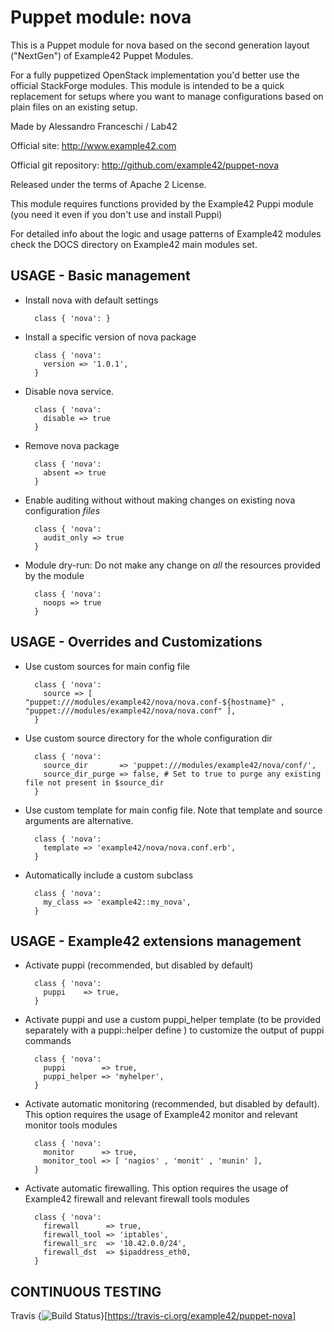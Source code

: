 # Puppet module: nova

This is a Puppet module for nova based on the second generation layout ("NextGen") of Example42 Puppet Modules.

For a fully puppetized OpenStack implementation you'd better use the official StackForge modules. This module is intended to be a quick replacement for setups where you want to manage configurations based on plain files on an existing setup.

Made by Alessandro Franceschi / Lab42

Official site: http://www.example42.com

Official git repository: http://github.com/example42/puppet-nova

Released under the terms of Apache 2 License.

This module requires functions provided by the Example42 Puppi module (you need it even if you don't use and install Puppi)

For detailed info about the logic and usage patterns of Example42 modules check the DOCS directory on Example42 main modules set.


## USAGE - Basic management

* Install nova with default settings

        class { 'nova': }

* Install a specific version of nova package

        class { 'nova':
          version => '1.0.1',
        }

* Disable nova service.

        class { 'nova':
          disable => true
        }

* Remove nova package

        class { 'nova':
          absent => true
        }

* Enable auditing without without making changes on existing nova configuration *files*

        class { 'nova':
          audit_only => true
        }

* Module dry-run: Do not make any change on *all* the resources provided by the module

        class { 'nova':
          noops => true
        }


## USAGE - Overrides and Customizations
* Use custom sources for main config file 

        class { 'nova':
          source => [ "puppet:///modules/example42/nova/nova.conf-${hostname}" , "puppet:///modules/example42/nova/nova.conf" ], 
        }


* Use custom source directory for the whole configuration dir

        class { 'nova':
          source_dir       => 'puppet:///modules/example42/nova/conf/',
          source_dir_purge => false, # Set to true to purge any existing file not present in $source_dir
        }

* Use custom template for main config file. Note that template and source arguments are alternative. 

        class { 'nova':
          template => 'example42/nova/nova.conf.erb',
        }

* Automatically include a custom subclass

        class { 'nova':
          my_class => 'example42::my_nova',
        }


## USAGE - Example42 extensions management 
* Activate puppi (recommended, but disabled by default)

        class { 'nova':
          puppi    => true,
        }

* Activate puppi and use a custom puppi_helper template (to be provided separately with a puppi::helper define ) to customize the output of puppi commands 

        class { 'nova':
          puppi        => true,
          puppi_helper => 'myhelper', 
        }

* Activate automatic monitoring (recommended, but disabled by default). This option requires the usage of Example42 monitor and relevant monitor tools modules

        class { 'nova':
          monitor      => true,
          monitor_tool => [ 'nagios' , 'monit' , 'munin' ],
        }

* Activate automatic firewalling. This option requires the usage of Example42 firewall and relevant firewall tools modules

        class { 'nova':       
          firewall      => true,
          firewall_tool => 'iptables',
          firewall_src  => '10.42.0.0/24',
          firewall_dst  => $ipaddress_eth0,
        }


## CONTINUOUS TESTING

Travis {<img src="https://travis-ci.org/example42/puppet-nova.png?branch=master" alt="Build Status" />}[https://travis-ci.org/example42/puppet-nova]
